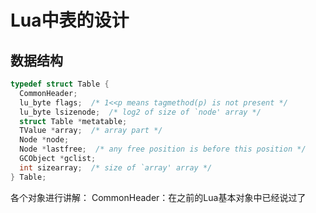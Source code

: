 # Lua中表的设计

## 数据结构

```c
typedef struct Table {
  CommonHeader;
  lu_byte flags;  /* 1<<p means tagmethod(p) is not present */ 
  lu_byte lsizenode;  /* log2 of size of `node' array */
  struct Table *metatable;
  TValue *array;  /* array part */
  Node *node;
  Node *lastfree;  /* any free position is before this position */
  GCObject *gclist;
  int sizearray;  /* size of `array' array */
} Table;
```

各个对象进行讲解：
CommonHeader：在之前的Lua基本对象中已经说过了